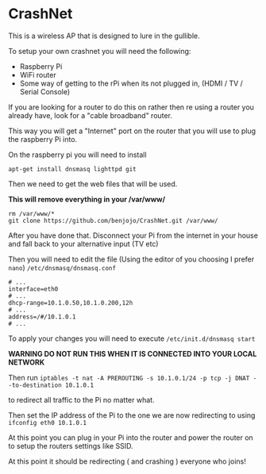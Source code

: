 CrashNet
========

This is a wireless AP that is designed to lure in the gullible.

To setup your own crashnet you will need the following:

* Raspberry Pi
* WiFi router
* Some way of getting to the rPi when its not plugged in, (HDMI / TV / Serial Console)

If you are looking for a router to do this on rather then re using a router you already have, look for a "cable broadband" router.

This way you will get a "Internet" port on the router that you will use to plug the raspberry Pi into.

On the raspberry pi you will need to install

`apt-get install dnsmasq lighttpd git`

Then we need to get the web files that will be used.

**This will remove everything in your /var/www/**
```
rm /var/www/*
git clone https://github.com/benjojo/CrashNet.git /var/www/
```

After you have done that. Disconnect your Pi from the internet in your house and fall back to your alternative input (TV etc)

Then you will need to edit the file (Using the editor of you choosing I prefer `nano`)
`/etc/dnsmasq/dnsmasq.conf`

```
# ...
interface=eth0
# ...
dhcp-range=10.1.0.50,10.1.0.200,12h
# ...
address=/#/10.1.0.1
# ...
```

To apply your changes you will need to execute 
`/etc/init.d/dnsmasq start`

**WARNING DO NOT RUN THIS WHEN IT IS CONNECTED INTO YOUR LOCAL NETWORK**

Then run 
`iptables -t nat -A PREROUTING -s 10.1.0.1/24 -p tcp -j DNAT --to-destination 10.1.0.1`

to redirect all traffic to the Pi no matter what.

Then set the IP address of the Pi to the one we are now redirecting to using `ifconfig eth0 10.1.0.1`

At this point you can plug in your Pi into the router and power the router on to setup the routers settings like SSID.

At this point it should be redirecting ( and crashing ) everyone who joins!
